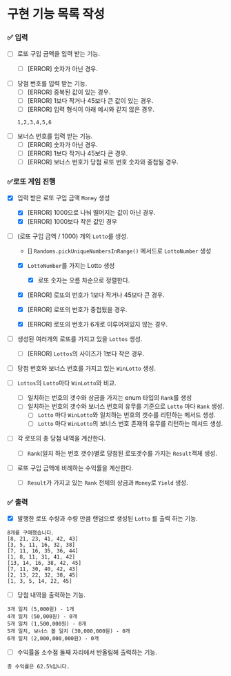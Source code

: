 # 구현 기능 목록 작성

### ✅ 입력

- [ ] 로또 구입 금액을 입력 받는 기능.
    - [ ] [ERROR] 숫자가 아닌 경우.



- [ ] 당첨 번호를 입력 받는 기능.
    - [ ] [ERROR] 중복된 값이 있는 경우.
    - [ ] [ERROR] 1보다 작거나 45보다 큰 값이 있는 경우.
    - [ ] [ERROR] 입력 형식이 아래 예시와 같지 않은 경우.
     ```text
     1,2,3,4,5,6
     ```
- [ ] 보너스 번호를 입력 받는 기능.
    - [ ] [ERROR] 숫자가 아닌 경우.
    - [ ] [ERROR] 1보다 작거나 45보다 큰 경우.
    - [ ] [ERROR] 보너스 번호가 당첨 로또 번호 숫자와 중첩될 경우.

### ✅로또 게임 진행
- [x] 입력 받은 로또 구입 금액  `Money` 생성
  - [x] [ERROR] 1000으로 나눠 떨어지는 값이 아닌 경우.
  - [x] [ERROR] 1000보다 작은 값인 경우

- [ ] (로또 구입 금액 / 1000) 개의 `Lotto`를 생성.
    - [] `Randoms.pickUniqueNumbersInRange()` 메서드로 `LottoNumber` 생성
    - [x] `LottoNumber`를 가지는 Lotto 생성
      - [x] 로또 숫자는 오름 차순으로 정렬한다.
    - [x] [ERROR] 로또의 번호가 1보다 작거나 45보다 큰 경우.
    - [x] [ERROR] 로또의 번호가 중첩됬을 경우.
    - [x] [ERROR] 로또의 번호가 6개로 이루어져있지 않는 경우.


- [ ] 생성된 여러개의 로또를 가지고 있을 `Lottos` 생성.
    - [ ] [ERROR] `Lottos`의 사이즈가 1보다 작은 경우.


- [ ] 당첨 번호와 보너스 번호를 가지고 있는 `WinLotto` 생성.


- [ ] `Lottos`의  `Lotto`마다 `WinLotto`와 비교.
    - [ ] 일치하는 번호의 갯수와 상금을 가지는 enum 타입의 `Rank`를 생성
    - [ ] 일치하는 번호의 갯수와 보너스 번호의 유무를 기준으로 `Lotto` 마다 `Rank` 생성.
        - [ ] `Lotto` 마다 `WinLotto`와 일치하는 번호의 갯수를 리턴하는 메서드 생성.
        - [ ] `Lotto` 마다 `WinLotto`의 보너스 번호 존재의 유무를 리턴하는 메서드 생성.

- [ ] 각 로또의 총 당첨 내역을 계산한다.
    - [ ] `Rank`(일치 하는 번호 갯수)별로 당첨된 로또갯수를 가지는 `Result`객체 생성.


- [ ] 로또 구입 금액에 비례하는 수익률을 계산한다.
    - [ ] `Result`가 가지고 있는 `Rank` 전체의 상금과 `Money`로 `Yield` 생성.
### ✅ 출력

- [x] 발행한 로또 수량과 수량 만큼 랜덤으로 생성된 `Lotto` 를 출력 하는 기능.

```text
8개를 구매했습니다.
[8, 21, 23, 41, 42, 43] 
[3, 5, 11, 16, 32, 38] 
[7, 11, 16, 35, 36, 44] 
[1, 8, 11, 31, 41, 42] 
[13, 14, 16, 38, 42, 45] 
[7, 11, 30, 40, 42, 43] 
[2, 13, 22, 32, 38, 45] 
[1, 3, 5, 14, 22, 45]
```

- [ ] 당첨 내역을 출력하는 기능.

```text
3개 일치 (5,000원) - 1개
4개 일치 (50,000원) - 0개
5개 일치 (1,500,000원) - 0개
5개 일치, 보너스 볼 일치 (30,000,000원) - 0개
6개 일치 (2,000,000,000원) - 0개
```

- [ ] 수익률을 소수점 둘째 자리에서 반올림해 출력하는 기능.

```text
총 수익률은 62.5%입니다.
```
